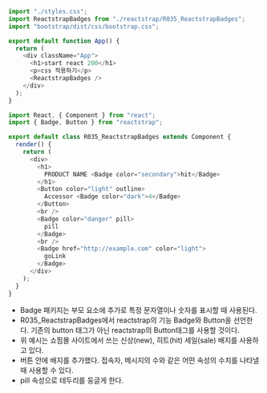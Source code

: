 ```js
import "./styles.css";
import ReactstrapBadges from "./reactstrap/R035_ReactstrapBadges";
import "bootstrap/dist/css/bootstrap.css";

export default function App() {
  return (
    <div className="App">
      <h1>start react 200</h1>
      <p>css 적용하기</p>
      <ReactstrapBadges />
    </div>
  );
}

import React, { Component } from "react";
import { Badge, Button } from "reactstrap";

export default class R035_ReactstrapBadges extends Component {
  render() {
    return (
      <div>
        <h1>
          PRODUCT NAME <Badge color="secondary">hit</Badge>
        </h1>
        <Button color="light" outline>
          Accessor <Badge color="dark">4</Badge>
        </Button>
        <br />
        <Badge color="danger" pill>
          pill
        </Badge>
        <br />
        <Badge href="http://example.com" color="light">
          goLink
        </Badge>
      </div>
    );
  }
}
```

- Badge 패키지는 부모 요소에 추가로 특정 문자열이나 숫자를 표시할 때 사용된다.
- R035_ReactstrapBadges에서 reactstrap의 기능 Badge와 Button을 선언한다.
  기존의 button 태그가 아닌 reactstrap의 Button태그를 사용할 것이다.
- 위 예시는 쇼핌몰 사이트에서 쓰는 신상(new), 히트(hit) 세일(sale) 배지를 사용하고 있다.
- 버튼 안에 배지를 추가했다. 접속자, 메시지의 수와 같은 어떤 속성의 수치를 나타낼 때 사용할 수 있다.
- pill 속성으로 테두리를 둥글게 한다.
